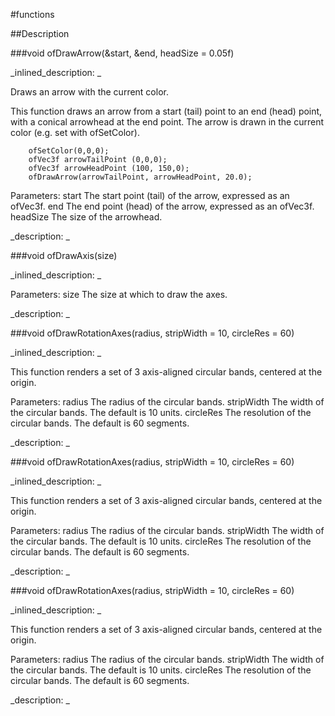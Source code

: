 #functions


<!--
_visible: True_
_advanced: False_
-->

##Description






<!----------------------------------------------------------------------------->

###void ofDrawArrow(&start, &end, headSize = 0.05f)

<!--
_syntax: ofDrawArrow(&start, &end, headSize = 0.05f)_
_name: ofDrawArrow_
_returns: void_
_returns_description: _
_parameters: const ofVec3f &start, const ofVec3f &end, float headSize=0.05f_
_version_started: _
_version_deprecated: _
_summary: _
_constant: False_
_static: False_
_visible: True_
_advanced: False_
-->

_inlined_description: _

Draws an arrow with the current color.

This function draws an arrow from a start (tail) point to an end (head)
point, with a conical arrowhead at the end point. The arrow is drawn in the
current color (e.g. set with ofSetColor).

~~~~{.cpp}
    ofSetColor(0,0,0);
    ofVec3f arrowTailPoint (0,0,0);
    ofVec3f arrowHeadPoint (100, 150,0);
    ofDrawArrow(arrowTailPoint, arrowHeadPoint, 20.0);
~~~~


Parameters:
start The start point (tail) of the arrow, expressed as an ofVec3f.
end The end point (head) of the arrow, expressed as an ofVec3f.
headSize The size of the arrowhead.







_description: _








<!----------------------------------------------------------------------------->

###void ofDrawAxis(size)

<!--
_syntax: ofDrawAxis(size)_
_name: ofDrawAxis_
_returns: void_
_returns_description: _
_parameters: float size_
_version_started: _
_version_deprecated: _
_summary: _
_constant: False_
_static: False_
_visible: True_
_advanced: False_
-->

_inlined_description: _


Parameters:
size The size at which to draw the axes.







_description: _








<!----------------------------------------------------------------------------->

###void ofDrawRotationAxes(radius, stripWidth = 10, circleRes = 60)

<!--
_syntax: ofDrawRotationAxes(radius, stripWidth = 10, circleRes = 60)_
_name: ofDrawRotationAxes_
_returns: void_
_returns_description: _
_parameters: float radius, float stripWidth, int circleRes=60_
_version_started: _
_version_deprecated: _
_summary: _
_constant: False_
_static: False_
_visible: True_
_advanced: False_
-->

_inlined_description: _

This function renders a set of 3 axis-aligned circular bands, centered at the origin.


Parameters:
radius The radius of the circular bands.
stripWidth The width of the circular bands. The default is 10 units.
circleRes The resolution of the circular bands. The default is 60 segments.







_description: _








<!----------------------------------------------------------------------------->

###void ofDrawRotationAxes(radius, stripWidth = 10, circleRes = 60)

<!--
_syntax: ofDrawRotationAxes(radius, stripWidth = 10, circleRes = 60)_
_name: ofDrawRotationAxes_
_returns: void_
_returns_description: _
_parameters: float radius, float stripWidth, int circleRes=60_
_version_started: _
_version_deprecated: _
_summary: _
_constant: False_
_static: False_
_visible: True_
_advanced: False_
-->

_inlined_description: _

This function renders a set of 3 axis-aligned circular bands, centered at the origin.


Parameters:
radius The radius of the circular bands.
stripWidth The width of the circular bands. The default is 10 units.
circleRes The resolution of the circular bands. The default is 60 segments.







_description: _








<!----------------------------------------------------------------------------->

###void ofDrawRotationAxes(radius, stripWidth = 10, circleRes = 60)

<!--
_syntax: ofDrawRotationAxes(radius, stripWidth = 10, circleRes = 60)_
_name: ofDrawRotationAxes_
_returns: void_
_returns_description: _
_parameters: float radius, float stripWidth, int circleRes=60_
_version_started: _
_version_deprecated: _
_summary: _
_constant: False_
_static: False_
_visible: True_
_advanced: False_
-->

_inlined_description: _

This function renders a set of 3 axis-aligned circular bands, centered at the origin.


Parameters:
radius The radius of the circular bands.
stripWidth The width of the circular bands. The default is 10 units.
circleRes The resolution of the circular bands. The default is 60 segments.







_description: _








<!----------------------------------------------------------------------------->

